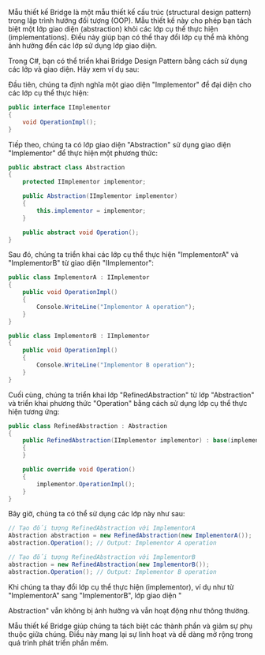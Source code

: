 Mẫu thiết kế Bridge là một mẫu thiết kế cấu trúc (structural design pattern) trong lập trình hướng đối tượng (OOP). Mẫu thiết kế này cho phép bạn tách biệt một lớp giao diện (abstraction) khỏi các lớp cụ thể thực hiện (implementations). Điều này giúp bạn có thể thay đổi lớp cụ thể mà không ảnh hưởng đến các lớp sử dụng lớp giao diện.

Trong C#, bạn có thể triển khai Bridge Design Pattern bằng cách sử dụng các lớp và giao diện. Hãy xem ví dụ sau:

Đầu tiên, chúng ta định nghĩa một giao diện "Implementor" để đại diện cho các lớp cụ thể thực hiện:

```csharp
public interface IImplementor
{
    void OperationImpl();
}
```

Tiếp theo, chúng ta có lớp giao diện "Abstraction" sử dụng giao diện "Implementor" để thực hiện một phương thức:

```csharp
public abstract class Abstraction
{
    protected IImplementor implementor;

    public Abstraction(IImplementor implementor)
    {
        this.implementor = implementor;
    }

    public abstract void Operation();
}
```

Sau đó, chúng ta triển khai các lớp cụ thể thực hiện "ImplementorA" và "ImplementorB" từ giao diện "IImplementor":

```csharp
public class ImplementorA : IImplementor
{
    public void OperationImpl()
    {
        Console.WriteLine("Implementor A operation");
    }
}

public class ImplementorB : IImplementor
{
    public void OperationImpl()
    {
        Console.WriteLine("Implementor B operation");
    }
}
```

Cuối cùng, chúng ta triển khai lớp "RefinedAbstraction" từ lớp "Abstraction" và triển khai phương thức "Operation" bằng cách sử dụng lớp cụ thể thực hiện tương ứng:

```csharp
public class RefinedAbstraction : Abstraction
{
    public RefinedAbstraction(IImplementor implementor) : base(implementor)
    {
    }

    public override void Operation()
    {
        implementor.OperationImpl();
    }
}
```

Bây giờ, chúng ta có thể sử dụng các lớp này như sau:

```csharp
// Tạo đối tượng RefinedAbstraction với ImplementorA
Abstraction abstraction = new RefinedAbstraction(new ImplementorA());
abstraction.Operation(); // Output: Implementor A operation

// Tạo đối tượng RefinedAbstraction với ImplementorB
abstraction = new RefinedAbstraction(new ImplementorB());
abstraction.Operation(); // Output: Implementor B operation
```

Khi chúng ta thay đổi lớp cụ thể thực hiện (implementor), ví dụ như từ "ImplementorA" sang "ImplementorB", lớp giao diện "

Abstraction" vẫn không bị ảnh hưởng và vẫn hoạt động như thông thường.

Mẫu thiết kế Bridge giúp chúng ta tách biệt các thành phần và giảm sự phụ thuộc giữa chúng. Điều này mang lại sự linh hoạt và dễ dàng mở rộng trong quá trình phát triển phần mềm.
